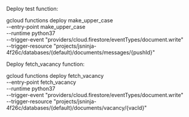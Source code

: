 
Deploy test function:

gcloud functions deploy make_upper_case \
  --entry-point make_upper_case \
  --runtime python37 \
  --trigger-event "providers/cloud.firestore/eventTypes/document.write" \
  --trigger-resource "projects/jsninja-4f26c/databases/(default)/documents/messages/{pushId}"

Deploy fetch_vacancy function:

gcloud functions deploy fetch_vacancy \
  --entry-point fetch_vacancy \
  --runtime python37 \
  --trigger-event "providers/cloud.firestore/eventTypes/document.write" \
  --trigger-resource "projects/jsninja-4f26c/databases/(default)/documents/vacancy/{vacId}"

